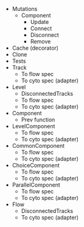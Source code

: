 - Mutations
  - Component
    - Update
    - Connect
    - Disconnect
    - Remove
- Cache (decorator)
- Clone
- Tests
- Track
  - To flow spec
  - To cyto spec (adapter)
- Level
  - DisconnectedTracks
  - To flow spec
  - To cyto spec (adapter)
- Component
  - Prev function
- LevelComponent
  - To flow spec
  - To cyto spec (adapter)
- CommonComponent
  - To flow spec
  - To cyto spec (adapter)
- ChoiceComponent
  - To flow spec
  - To cyto spec (adapter)
- ParallelComponent
  - To flow spec
  - To cyto spec (adapter)
- Flow
  - DisconnectedTracks
  - To cyto spec (adapter)
